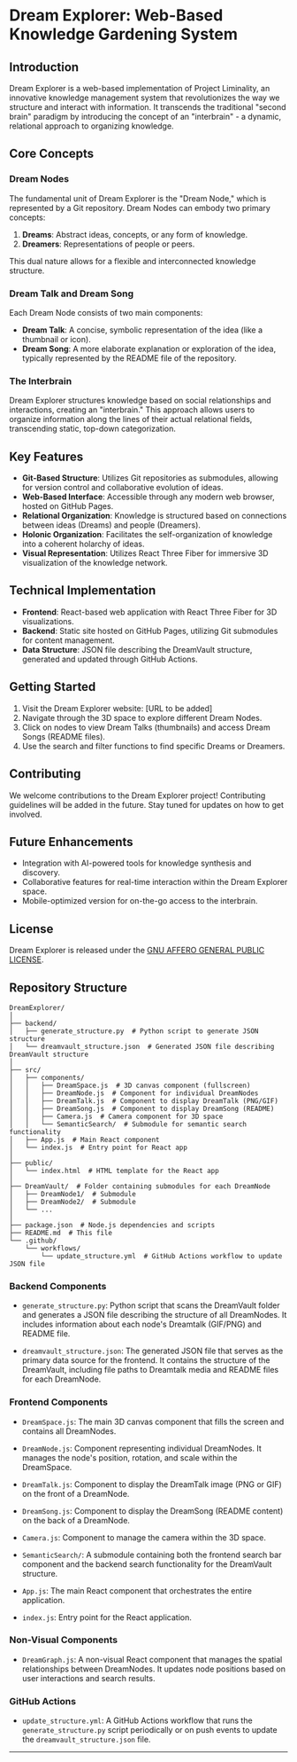 # Dream Explorer: Web-Based Knowledge Gardening System

## Introduction

Dream Explorer is a web-based implementation of Project Liminality, an innovative knowledge management system that revolutionizes the way we structure and interact with information. It transcends the traditional "second brain" paradigm by introducing the concept of an "interbrain" - a dynamic, relational approach to organizing knowledge.

## Core Concepts

### Dream Nodes

The fundamental unit of Dream Explorer is the "Dream Node," which is represented by a Git repository. Dream Nodes can embody two primary concepts:

1. **Dreams**: Abstract ideas, concepts, or any form of knowledge.
2. **Dreamers**: Representations of people or peers.

This dual nature allows for a flexible and interconnected knowledge structure.

### Dream Talk and Dream Song

Each Dream Node consists of two main components:

- **Dream Talk**: A concise, symbolic representation of the idea (like a thumbnail or icon).
- **Dream Song**: A more elaborate explanation or exploration of the idea, typically represented by the README file of the repository.

### The Interbrain

Dream Explorer structures knowledge based on social relationships and interactions, creating an "interbrain." This approach allows users to organize information along the lines of their actual relational fields, transcending static, top-down categorization.

## Key Features

- **Git-Based Structure**: Utilizes Git repositories as submodules, allowing for version control and collaborative evolution of ideas.
- **Web-Based Interface**: Accessible through any modern web browser, hosted on GitHub Pages.
- **Relational Organization**: Knowledge is structured based on connections between ideas (Dreams) and people (Dreamers).
- **Holonic Organization**: Facilitates the self-organization of knowledge into a coherent holarchy of ideas.
- **Visual Representation**: Utilizes React Three Fiber for immersive 3D visualization of the knowledge network.

## Technical Implementation

- **Frontend**: React-based web application with React Three Fiber for 3D visualizations.
- **Backend**: Static site hosted on GitHub Pages, utilizing Git submodules for content management.
- **Data Structure**: JSON file describing the DreamVault structure, generated and updated through GitHub Actions.

## Getting Started

1. Visit the Dream Explorer website: [URL to be added]
2. Navigate through the 3D space to explore different Dream Nodes.
3. Click on nodes to view Dream Talks (thumbnails) and access Dream Songs (README files).
4. Use the search and filter functions to find specific Dreams or Dreamers.

## Contributing

We welcome contributions to the Dream Explorer project! Contributing guidelines will be added in the future. Stay tuned for updates on how to get involved.

## Future Enhancements

- Integration with AI-powered tools for knowledge synthesis and discovery.
- Collaborative features for real-time interaction within the Dream Explorer space.
- Mobile-optimized version for on-the-go access to the interbrain.

## License

Dream Explorer is released under the [GNU AFFERO GENERAL PUBLIC LICENSE](LICENSE).

## Repository Structure

```
DreamExplorer/
│
├── backend/
│   ├── generate_structure.py  # Python script to generate JSON structure
│   └── dreamvault_structure.json  # Generated JSON file describing DreamVault structure
│
├── src/
│   ├── components/
│   │   ├── DreamSpace.js  # 3D canvas component (fullscreen)
│   │   ├── DreamNode.js  # Component for individual DreamNodes
│   │   ├── DreamTalk.js  # Component to display DreamTalk (PNG/GIF)
│   │   ├── DreamSong.js  # Component to display DreamSong (README)
│   │   ├── Camera.js  # Camera component for 3D space
│   │   └── SemanticSearch/  # Submodule for semantic search functionality
│   ├── App.js  # Main React component
│   └── index.js  # Entry point for React app
│
├── public/
│   └── index.html  # HTML template for the React app
│
├── DreamVault/  # Folder containing submodules for each DreamNode
│   ├── DreamNode1/  # Submodule
│   ├── DreamNode2/  # Submodule
│   └── ...
│
├── package.json  # Node.js dependencies and scripts
├── README.md  # This file
└── .github/
    └── workflows/
        └── update_structure.yml  # GitHub Actions workflow to update JSON file
```

### Backend Components

- `generate_structure.py`: Python script that scans the DreamVault folder and generates a JSON file describing the structure of all DreamNodes. It includes information about each node's Dreamtalk (GIF/PNG) and README file.

- `dreamvault_structure.json`: The generated JSON file that serves as the primary data source for the frontend. It contains the structure of the DreamVault, including file paths to Dreamtalk media and README files for each DreamNode.

### Frontend Components

- `DreamSpace.js`: The main 3D canvas component that fills the screen and contains all DreamNodes.

- `DreamNode.js`: Component representing individual DreamNodes. It manages the node's position, rotation, and scale within the DreamSpace.

- `DreamTalk.js`: Component to display the DreamTalk image (PNG or GIF) on the front of a DreamNode.

- `DreamSong.js`: Component to display the DreamSong (README content) on the back of a DreamNode.

- `Camera.js`: Component to manage the camera within the 3D space.

- `SemanticSearch/`: A submodule containing both the frontend search bar component and the backend search functionality for the DreamVault structure.

- `App.js`: The main React component that orchestrates the entire application.

- `index.js`: Entry point for the React application.

### Non-Visual Components

- `DreamGraph.js`: A non-visual React component that manages the spatial relationships between DreamNodes. It updates node positions based on user interactions and search results.

### GitHub Actions

- `update_structure.yml`: A GitHub Actions workflow that runs the `generate_structure.py` script periodically or on push events to update the `dreamvault_structure.json` file.

---
